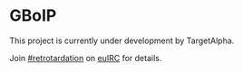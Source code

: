 # GBoIP #

This project is currently under development by TargetAlpha.

Join [#retrotardation](http://de.irc2go.com/webchat/?net=euIRC&room=retrotardation)
on [euIRC](http://www.euirc.net/en/) for details.
